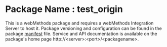 # Package Name : test_origin
This is a webMethods package and requires a webMethods Integration Server to host it. Package versioning and configuration can be found in the package [manifest](./test_origin/manifest.v3) file. Service and API documentation is available on the package's home page http://&lt;server&gt;:&lt;port&gt;/&lt;packagename>.